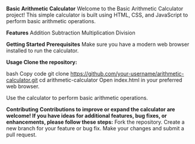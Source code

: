 **Basic Arithmetic Calculator**
Welcome to the Basic Arithmetic Calculator project! This simple calculator is built using HTML, CSS, and JavaScript to perform basic arithmetic operations.

**Features**
Addition
Subtraction
Multiplication
Division

**Getting Started**
**Prerequisites**
Make sure you have a modern web browser installed to run the calculator.

**Usage
Clone the repository:**

bash
Copy code
git clone https://github.com/your-username/arithmetic-calculator.git
cd arithmetic-calculator
Open index.html in your preferred web browser.

Use the calculator to perform basic arithmetic operations.

**Contributing**
**Contributions to improve or expand the calculator are welcome! If you have ideas for additional features, bug fixes, or enhancements, please follow these steps:**
Fork the repository.
Create a new branch for your feature or bug fix.
Make your changes and submit a pull request.
